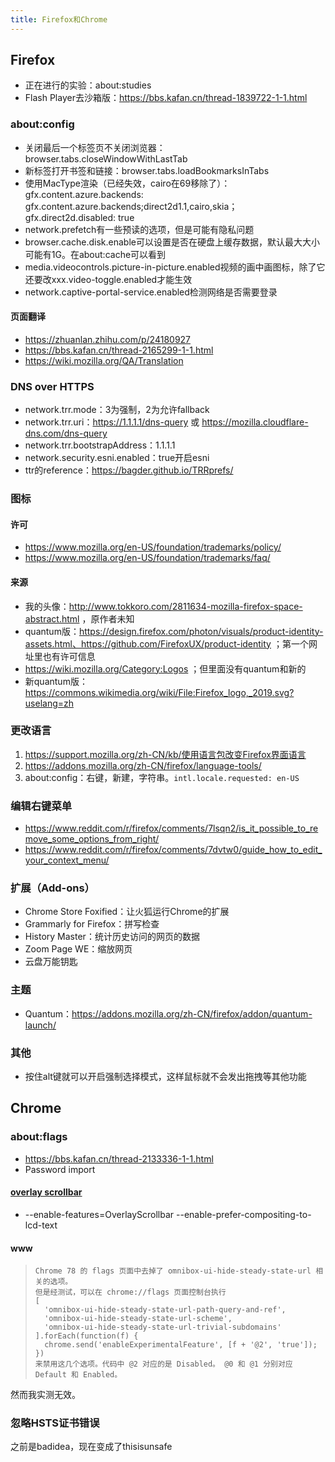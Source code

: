 ```yaml
---
title: Firefox和Chrome
---
```


## Firefox

* 正在进行的实验：about:studies
* Flash Player去沙箱版：https://bbs.kafan.cn/thread-1839722-1-1.html

### about:config

* 关闭最后一个标签页不关闭浏览器：browser.tabs.closeWindowWithLastTab
* 新标签打开书签和链接：browser.tabs.loadBookmarksInTabs
* 使用MacType渲染（已经失效，cairo在69移除了）：gfx.content.azure.backends: gfx.content.azure.backends;direct2d1.1,cairo,skia；gfx.direct2d.disabled: true
* network.prefetch有一些预读的选项，但是可能有隐私问题
* browser.cache.disk.enable可以设置是否在硬盘上缓存数据，默认最大大小可能有1G。在about:cache可以看到
* media.videocontrols.picture-in-picture.enabled视频的画中画图标，除了它还要改xxx.video-toggle.enabled才能生效
* network.captive-portal-service.enabled检测网络是否需要登录

#### 页面翻译

* https://zhuanlan.zhihu.com/p/24180927
* https://bbs.kafan.cn/thread-2165299-1-1.html
* https://wiki.mozilla.org/QA/Translation

### DNS over HTTPS

* network.trr.mode：3为强制，2为允许fallback
* network.trr.uri：https://1.1.1.1/dns-query 或 https://mozilla.cloudflare-dns.com/dns-query
* network.trr.bootstrapAddress：1.1.1.1
* network.security.esni.enabled：true开启esni
* ttr的reference：https://bagder.github.io/TRRprefs/

### 图标

#### 许可

* https://www.mozilla.org/en-US/foundation/trademarks/policy/
* https://www.mozilla.org/en-US/foundation/trademarks/faq/

#### 来源

* 我的头像：http://www.tokkoro.com/2811634-mozilla-firefox-space-abstract.html ，原作者未知
* quantum版：https://design.firefox.com/photon/visuals/product-identity-assets.html、https://github.com/FirefoxUX/product-identity ；第一个网址里也有许可信息
* https://wiki.mozilla.org/Category:Logos ；但里面没有quantum和新的
* 新quantum版：https://commons.wikimedia.org/wiki/File:Firefox_logo,_2019.svg?uselang=zh

### 更改语言

1.  https://support.mozilla.org/zh-CN/kb/使用语言包改变Firefox界面语言
2.  https://addons.mozilla.org/zh-CN/firefox/language-tools/
3.  about:config：右键，新建，字符串。`intl.locale.requested: en-US`

### 编辑右键菜单

* https://www.reddit.com/r/firefox/comments/7lsqn2/is_it_possible_to_remove_some_options_from_right/
* https://www.reddit.com/r/firefox/comments/7dvtw0/guide_how_to_edit_your_context_menu/

### 扩展（Add-ons）

* Chrome Store Foxified：让火狐运行Chrome的扩展
* Grammarly for Firefox：拼写检查
* History Master：统计历史访问的网页的数据
* Zoom Page WE：缩放网页
* 云盘万能钥匙

### 主题

* Quantum：https://addons.mozilla.org/zh-CN/firefox/addon/quantum-launch/

### 其他

* 按住alt键就可以开启强制选择模式，这样鼠标就不会发出拖拽等其他功能

## Chrome

### about:flags

* https://bbs.kafan.cn/thread-2133336-1-1.html
* Password import

#### [overlay scrollbar](https://www.zhihu.com/question/64630817/answer/223528093)

* --enable-features=OverlayScrollbar --enable-prefer-compositing-to-lcd-text

#### www

> ```
> Chrome 78 的 flags 页面中去掉了 omnibox-ui-hide-steady-state-url 相关的选项。
> 但是经测试，可以在 chrome://flags 页面控制台执行
> [
>   'omnibox-ui-hide-steady-state-url-path-query-and-ref',
>   'omnibox-ui-hide-steady-state-url-scheme',
>   'omnibox-ui-hide-steady-state-url-trivial-subdomains'
> ].forEach(function(f) {
>   chrome.send('enableExperimentalFeature', [f + '@2', 'true']);
> })
> 来禁用这几个选项。代码中 @2 对应的是 Disabled。 @0 和 @1 分别对应 Default 和 Enabled。
> ```

然而我实测无效。

### 忽略HSTS证书错误

之前是badidea，现在变成了thisisunsafe
